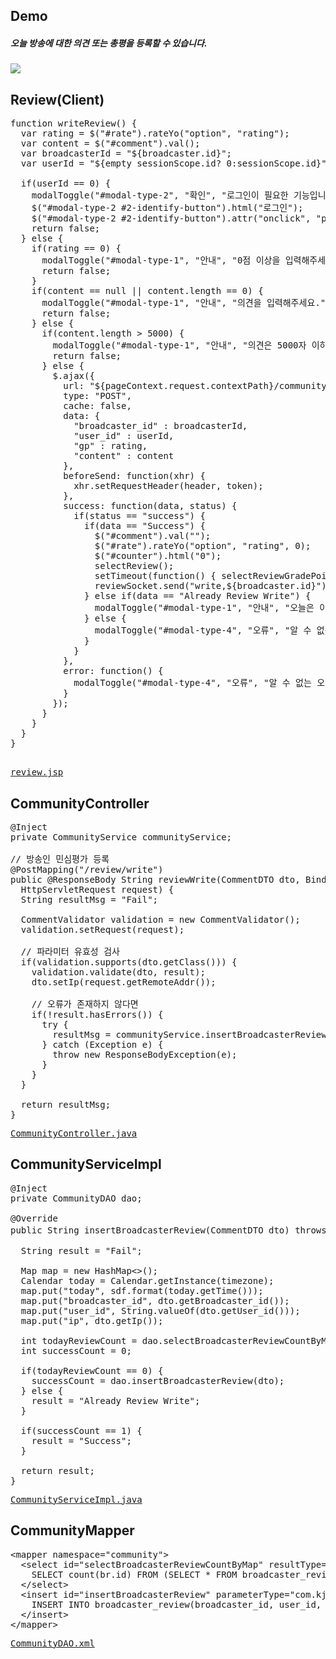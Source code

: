 ## Demo
<h5>오늘 방송에 대한 의견 또는 총평을 등록할 수 있습니다.</h5>
<img src="https://user-images.githubusercontent.com/47962660/64944499-6eb5ed80-d8a9-11e9-96ea-e111b48ecd43.gif"/>

## Review(Client)
<pre>
function writeReview() {
  var rating = $("#rate").rateYo("option", "rating");
  var content = $("#comment").val();
  var broadcasterId = "${broadcaster.id}";
  var userId = "${empty sessionScope.id? 0:sessionScope.id}";
	
  if(userId == 0) {
    modalToggle("#modal-type-2", "확인", "로그인이 필요한 기능입니다.");
    $("#modal-type-2 #2-identify-button").html("로그인");
    $("#modal-type-2 #2-identify-button").attr("onclick", "pageMove('login')");
    return false;
  } else {
    if(rating == 0) {
      modalToggle("#modal-type-1", "안내", "0점 이상을 입력해주세요.");
      return false;
    }
    if(content == null || content.length == 0) {
      modalToggle("#modal-type-1", "안내", "의견을 입력해주세요.");
      return false;
    } else {
      if(content.length > 5000) {
        modalToggle("#modal-type-1", "안내", "의견은 5000자 이하로 입력해주세요.");
        return false;
      } else {
        $.ajax({
          url: "${pageContext.request.contextPath}/community/review/write",
          type: "POST",
          cache: false,
          data: {
            "broadcaster_id" : broadcasterId,
            "user_id" : userId,
            "gp" : rating,
            "content" : content
          },
          beforeSend: function(xhr) {
            xhr.setRequestHeader(header, token);
          },
          success: function(data, status) {
            if(status == "success") {
              if(data == "Success") {
                $("#comment").val("");
                $("#rate").rateYo("option", "rating", 0);
                $("#counter").html("0");
                selectReview();
                setTimeout(function() { selectReviewGradePointAverage() }, 1000);
                reviewSocket.send("write,${broadcaster.id}");
              } else if(data == "Already Review Write") {
                modalToggle("#modal-type-1", "안내", "오늘은 이미 해당 BJ의 민심평가를 진행하셨습니다.");
              } else {
                modalToggle("#modal-type-4", "오류", "알 수 없는 오류입니다.");
              }
            }
          },
          error: function() {
            modalToggle("#modal-type-4", "오류", "알 수 없는 오류입니다.");
          }
        });
      }
    }
  }
}
</s:authorize>
</pre>
<pre>
<a href="https://github.com/KimJongHyeok2/aps/blob/master/APS/src/main/webapp/WEB-INF/views/community/review.jsp">review.jsp</a>
</pre>
## CommunityController
<pre>
@Inject
private CommunityService communityService;
  
// 방송인 민심평가 등록
@PostMapping("/review/write")
public @ResponseBody String reviewWrite(CommentDTO dto, BindingResult result,
  HttpServletRequest request) {
  String resultMsg = "Fail";
		
  CommentValidator validation = new CommentValidator();
  validation.setRequest(request);
		
  // 파라미터 유효성 검사
  if(validation.supports(dto.getClass())) {
    validation.validate(dto, result);
    dto.setIp(request.getRemoteAddr());
			
    // 오류가 존재하지 않다면
    if(!result.hasErrors()) {
      try {
        resultMsg = communityService.insertBroadcasterReview(dto);
      } catch (Exception e) {
        throw new ResponseBodyException(e);
      }
    }
  }
		
  return resultMsg;
}
</pre>
<pre>
<a href="https://github.com/KimJongHyeok2/aps/blob/master/APS/src/main/java/com/kjh/aps/controller/CommunityController.java">CommunityController.java</a>
</pre>
## CommunityServiceImpl
<pre>
@Inject
private CommunityDAO dao;
  
@Override
public String insertBroadcasterReview(CommentDTO dto) throws Exception { // 방송인 평가 등록
		
  String result = "Fail";
		
  Map<String, String> map = new HashMap<>();
  Calendar today = Calendar.getInstance(timezone);
  map.put("today", sdf.format(today.getTime()));
  map.put("broadcaster_id", dto.getBroadcaster_id());
  map.put("user_id", String.valueOf(dto.getUser_id()));
  map.put("ip", dto.getIp());
		
  int todayReviewCount = dao.selectBroadcasterReviewCountByMap(map);
  int successCount = 0;
		
  if(todayReviewCount == 0) {
    successCount = dao.insertBroadcasterReview(dto);
  } else {
    result = "Already Review Write";
  }
		
  if(successCount == 1) {
    result = "Success";
  }
		
  return result;
}
</pre>
<pre>
<a href="https://github.com/KimJongHyeok2/aps/blob/master/APS/src/main/java/com/kjh/aps/service/CommunityServiceImpl.java">CommunityServiceImpl.java</a>
</pre>
## CommunityMapper
<pre>
&lt;mapper namespace="community"&gt;
  &lt;select id="selectBroadcasterReviewCountByMap" resultType="Integer"&gt;
    SELECT count(br.id) FROM (SELECT * FROM broadcaster_review WHERE broadcaster_id = #{broadcaster_id}) br WHERE DATE_FORMAT(br.register_date, '%Y-%m-%d') = DATE_FORMAT(#{today}, '%Y-%m-%d') AND (br.user_id = #{user_id} OR br.ip = #{ip}) 
  &lt;/select&gt;
  &lt;insert id="insertBroadcasterReview" parameterType="com.kjh.aps.domain.CommentDTO"&gt;
    INSERT INTO broadcaster_review(broadcaster_id, user_id, ip, gp, content) VALUES(#{broadcaster_id}, #{user_id}, #{ip}, #{gp}, #{content})
  &lt;/insert&gt;
&lt;/mapper&gt;
</pre>
<pre>
<a href="https://github.com/KimJongHyeok2/aps/blob/master/APS/src/main/java/com/kjh/aps/mapper/CommunityDAO.xml">CommunityDAO.xml</a>
</pre>
